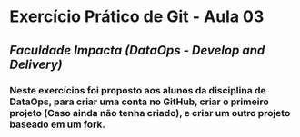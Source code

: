 # Exercício Prático de Git - Aula 03
## *Faculdade Impacta (DataOps - Develop and Delivery)*

### Neste exercícios foi proposto aos alunos da disciplina de DataOps, para criar uma conta no GitHub, criar o primeiro projeto (Caso ainda não tenha criado), e criar um outro projeto baseado em um fork.